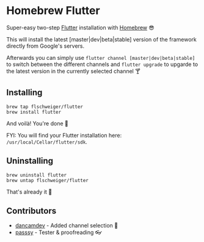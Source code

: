# Homebrew Flutter 

Super-easy two-step [Flutter](https://flutter.dev) installation with [Homebrew](https://brew.sh) :sunglasses:

This will install the latest [master|dev|beta|stable] version of the framework directly from Google's servers.

Afterwards you can simply use `flutter channel [master|dev|beta|stable]` to switch between the different channels and `flutter upgrade` to upgarde to the latest version in the currently selected channel :cocktail:

## Installing

```
brew tap flschweiger/flutter
brew install flutter
```

And voilà! You're done :tada:

FYI: You will find your Flutter installation here: `/usr/local/Cellar/flutter/sdk`.

## Uninstalling
```
brew uninstall flutter
brew untap flschweiger/flutter
```

That's already it :put_litter_in_its_place:

## Contributors

- [dancamdev](https://github.com/dancamdev) - Added channel selection :wrench:
- [passsy](https://github.com/passsy) - Tester & proofreading :eyeglasses:
